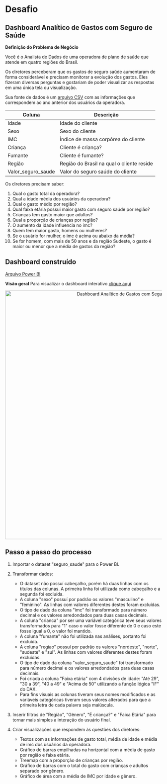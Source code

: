 # Desafio
## Dashboard Analítico de Gastos com Seguro de Saúde

**Definição do Problema de Negócio**

Você é o Analista de Dados de uma operadora de plano de saúde que atende em quatro regiões do Brasil.

Os diretores perceberam que os gastos de seguro saúde aumentaram de forma considerável e precisam monitorar a evolução dos gastos. Eles fizeram diversas perguntas e gostariam de poder visualizar as respostas em uma única tela ou visualização.

Sua fonte de dados é um [arquivo CSV](https://github.com/luizabizoni/power-bi-studies/blob/master/dsa-cap-07/seguro_saude.csv) com as informações que correspondem ao ano anterior dos usuários da operadora.

Coluna   | Descrição
--- | ---
Idade | Idade do cliente
Sexo | Sexo do cliente
IMC | Índice de massa corpórea do cliente
Criança | Cliente é criança?
Fumante | Cliente é fumante?
Região | Região do Brasil na qual o cliente reside
Valor_seguro_saude | Valor do seguro saúde do cliente

Os diretores precisam saber:
1. Qual o gasto total da operadora?
2. Qual a idade média dos usuários da operadora?
3. Qual o gasto médio por região?
4. Qual faixa etária possui maior gasto com seguro saúde por região?
5. Crianças tem gasto maior que adultos?
6. Qual a proporção de crianças por região?
7. O aumento da idade influencia no imc?
8. Quem tem maior gasto, homens ou mulheres?
9. Se o usuário for mulher, o imc é acima ou abaixo da média?
10. Se for homem, com mais de 50 anos e da região Sudeste, o gasto é maior ou menor que a média de gastos da região?


## Dashboard construído
[Arquivo Power BI](https://github.com/luizabizoni/power-bi-studies/blob/master/dsa-cap-07/desafio_cap_07.pbix)

**Visão geral**
Para visualizar o dashboard interativo [clique aqui](https://app.powerbi.com/view?r=eyJrIjoiYWVjM2NlY2QtYTQ2YS00NDU4LTliZmMtOWI3YzNlZjU2ODRhIiwidCI6IjE0Y2JkNWE3LWVjOTQtNDZiYS1iMzE0LWNjMGZjOTcyYTE2MSIsImMiOjh9)
<center><img src="https://github.com/luizabizoni/power-bi-studies/blob/master/dsa-cap-07/desafio07_visual.png" alt ="Dashboard Analítico de Gastos com Seguro de Saúde" width="800"></center>

## Passo a passo do processo
1. Importar o dataset "seguro_saude" para o Power BI.
2. Transformar dados:
   - O dataset não possuí cabeçalho, porém há duas linhas com os títulos das colunas. A primeira linha foi utilizada como cabeçalho e a segunda foi excluída.
   - A coluna "sexo" possuí por padrão os valores "masculino" e "feminino". As linhas com valores diferentes destes foram excluídas.
   - O tipo de dado da coluna "imc" foi transformado para número decimal e os valores arredondados para duas casas decimais.
   - A coluna "crianca" por ser uma variável categórica teve seus valores transformados para "1" caso o valor fosse diferente de 0 e caso este fosse igual a 0, o valor foi mantido.
   - A coluna "fumante" não foi utilizada nas análises, portanto foi excluída.
   - A coluna "regiao" possuí por padrão os valores "nordeste", "norte", "sudeste" e "sul". As linhas com valores diferentes destes foram excluídas.
   - O tipo de dado da coluna "valor_seguro_saude" foi transformado para número decimal e os valores arredondados para duas casas decimais.
   - Foi criada a coluna "Faixa etária" com 4 divisões de idade: "Até 29", "30 a 39", "40 a 49" e "Acima de 50" utilizando a função lógica "IF" do DAX.
   - Para fins visuais as colunas tiveram seus nomes modificados e as variáveis categóricas tiveram seus valores alterados para que a primeira letra de cada palavra seja maiúscula.

3. Inserir filtros de "Região", "Gênero", "É criança?" e "Faixa Etária" para tornar mais simples a interação do usuário final.
4. Criar visualizações que respondem às questões dos diretores:
    - Textos com as informações de gasto total, média de idade e média de imc dos usuários da operadora.
    - Gráfico de barras empilhadas na horizontal com a média de gasto por região e faixa etária.
    - Treemap com a proporção de crianças por região.
    - Gráfico de barras com o total do gasto com crianças e adultos separado por gênero.
    - Gráfico de área com a média de IMC por idade e gênero.

